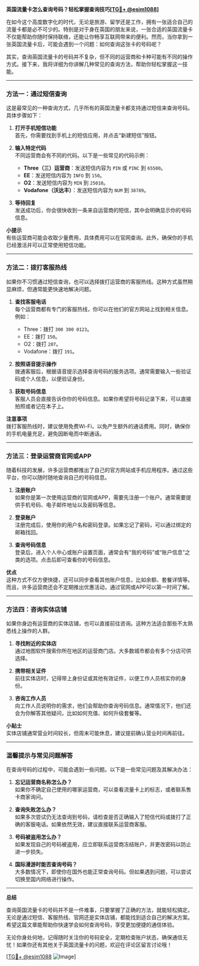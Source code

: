 **英国流量卡怎么查询号码？轻松掌握查询技巧[[TG💪+ @esim1088](https://t.me/s/esim1088)]**

在如今这个高度数字化的时代，无论是旅游、留学还是工作，拥有一张适合自己的流量卡都是必不可少的。特别是对于身在英国的朋友来说，一张合适的英国流量卡不仅能帮助你随时保持联络，还能让你畅享互联网带来的便利。然而，当你拿到一张英国流量卡后，可能会遇到一个问题：如何查询这张卡的号码呢？

其实，查询英国流量卡的号码并不复杂，但不同的运营商和卡种可能有不同的操作方式。接下来，我将详细为你讲解几种常见的查询方法，帮助你轻松掌握这一技能。

---

### 方法一：通过短信查询

这是最常见的一种查询方式，几乎所有的英国流量卡都支持通过短信来查询号码。具体步骤如下：

1. **打开手机短信功能**  
   首先，你需要找到手机上的短信应用，并点击“新建短信”按钮。

2. **输入特定代码**  
   不同运营商会有不同的代码。以下是一些常见的代码示例：
   - **Three（三）运营商**：发送短信内容为 `PIN` 或 `PINC` 到 `65500`。
   - **EE**：发送短信内容为 `INFO` 到 `150`。
   - **O2**：发送短信内容为 `MIN` 到 `25010`。
   - **Vodafone（沃达丰）**：发送短信内容为 `NUM` 到 `38789`。

3. **等待回复**  
   发送成功后，你会很快收到一条来自运营商的短信，其中会明确显示你的号码信息。

**小提示**  
有些运营商可能会收取少量费用，具体费用可以在官网查询。此外，确保你的手机已经激活并可以正常使用短信功能。

---

### 方法二：拨打客服热线

如果你不习惯通过短信查询，也可以选择拨打运营商的客服热线。这种方式虽然稍显麻烦，但通常能更快速地解决问题。

1. **查找客服电话**  
   每个运营商都有专门的客服热线，你可以在他们的官方网站上找到相关信息。例如：
   - Three：拨打 `300 300 0123`。
   - EE：拨打 `150`。
   - O2：拨打 `207`。
   - Vodafone：拨打 `191`。

2. **按照语音提示操作**  
   拨通客服后，根据语音提示选择查询号码的服务选项。通常需要输入一些验证码或个人信息，以便验证身份。

3. **获取号码信息**  
   客服人员会直接告诉你你的号码信息。如果你希望将号码记录下来，可以直接拍照或者记在本子上。

**注意事项**  
拨打客服热线时，建议使用免费Wi-Fi，以免产生额外的通话费用。同时，确保你的手机电量充足，避免因断电而中断通话。

---

### 方法三：登录运营商官网或APP

随着科技的发展，许多运营商都推出了自己的官方网站或手机应用程序。通过这些平台，你可以随时随地查询自己的号码信息。

1. **注册账户**  
   如果你是第一次使用运营商的官网或APP，需要先注册一个账户。通常需要提供手机号码、电子邮件地址以及密码等信息。

2. **登录账户**  
   注册完成后，使用你的用户名和密码登录。如果忘记了密码，可以通过绑定的邮箱找回。

3. **查询号码信息**  
   登录后，进入个人中心或账户设置页面，通常会有“我的号码”或“账户信息”之类的选项。点击后即可查看你的号码信息。

**优点**  
这种方式不仅方便快捷，还可以同步查看其他账户信息，比如余额、套餐详情等。而且，许多运营商还会不定期推出优惠活动，通过官网或APP可以第一时间了解。

---

### 方法四：咨询实体店铺

如果你身边有运营商的实体店铺，也可以直接前往咨询。这种方法适合那些不太熟悉线上操作的人群。

1. **寻找附近的实体店**  
   通过地图软件搜索你所在地区的运营商门店。大多数城市都会有多个分店可供选择。

2. **携带相关证件**  
   前往实体店时，记得带上身份证或其他有效证件，以便工作人员核实你的身份。

3. **咨询工作人员**  
   向工作人员说明你的需求，他们会帮助你查询号码信息。通常情况下，他们还会为你解答其他疑问，比如如何充值、如何升级套餐等。

**小贴士**  
实体店铺通常营业时间较长，但周末可能休息，建议提前确认营业时间再前往。

---

### 温馨提示与常见问题解答

在查询号码的过程中，可能会遇到一些问题。以下是一些常见问题及其解决办法：

1. **忘记运营商名称怎么办？**  
   如果你不确定自己使用的哪家运营商，可以查看流量卡上的标志，或者联系售卡商家询问。

2. **查询失败怎么办？**  
   如果多次尝试仍无法查询到号码，请检查是否正确输入了短信代码或拨打了正确的客服电话。如果依然无效，建议直接联系运营商客服。

3. **号码被盗用怎么办？**  
   如果发现自己的号码被盗用，应立即联系运营商冻结账户，并更改密码以防止进一步损失。

4. **国际漫游时能否查询号码？**  
   大多数情况下，即使你在国外也能正常查询号码。但如果遇到问题，可以尝试切换至国内网络进行操作。

---

**总结**

查询英国流量卡的号码并不是一件难事，只要掌握了正确的方法，就能轻松搞定。无论是通过短信、客服热线、官网还是实体店铺，都能找到适合自己的解决方案。希望这篇文章能帮助你快速学会如何查询号码，享受更加便捷的通信体验。

无论你身处何地，记得随时关注你的号码安全，定期检查账户状态，确保通信无忧！如果你还有其他关于英国流量卡的问题，欢迎在评论区留言讨论哦！

[[TG💪+ @esim1088](https://t.me/s/esim1088) ![Image](https://i.postimg.cc/4NQfJmqS/Snipaste-2025-05-13-00-14-12.png)]